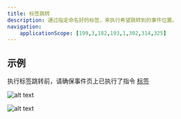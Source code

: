 ```yaml
---
title: 标签跳转
description: 通过指定命名好的标签，来执行希望跳转到的事件位置。
navigation:
    applicationScope: [199,3,182,193,1,302,314,325]
---
```


## 示例

执行标签跳转前，请确保事件页上已执行了指令 [标签](./label)

![alt text](https://assbak.gcw.wiki/gcw/image/zh_hans/commands/logic/jumptolabel/image.png)

![alt text](https://assbak.gcw.wiki/gcw/image/zh_hans/commands/logic/jumptolabel/image-1.png)
